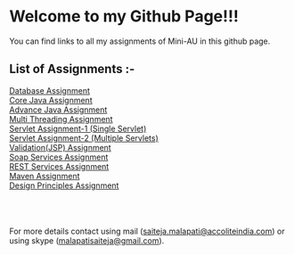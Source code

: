 # Welcome to my Github Page!!!

You can find links to all my assignments of Mini-AU in this github page.

## List of Assignments :-

<a href="https://github.com/saitejamalapati/Database">Database Assignment</a><br>
<a href="https://github.com/saitejamalapati/CoreJava">Core Java Assignment</a><br>
<a href="https://github.com/saitejamalapati/AdvanceJava">Advance Java Assignment</a><br>
<a href="https://github.com/saitejamalapati/MultiThreading">Multi Threading Assignment</a><br>
<a href="https://github.com/saitejamalapati/singleServlet">Servlet Assignment-1 (Single Servlet)</a><br>
<a href="https://github.com/saitejamalapati/MultipleServlets">Servlet Assignment-2 (Multiple Servlets)</a><br>
<a href="https://github.com/saitejamalapati/JspAssignment">Validation(JSP) Assignment</a><br>
<a href="https://github.com/saitejamalapati/SoapAssignment">Soap Services Assignment</a><br>
<a href="https://github.com/saitejamalapati/RestServices">REST Services Assignment</a><br>
<a href="https://github.com/saitejamalapati/MavenAssignment">Maven Assignment</a><br>
<a href="https://github.com/saitejamalapati/DesignPrinciples">Design Principles Assignment</a><br><br><br><br>


For more details contact using mail (saiteja.malapati@accoliteindia.com) or using skype (malapatisaiteja@gmail.com).
